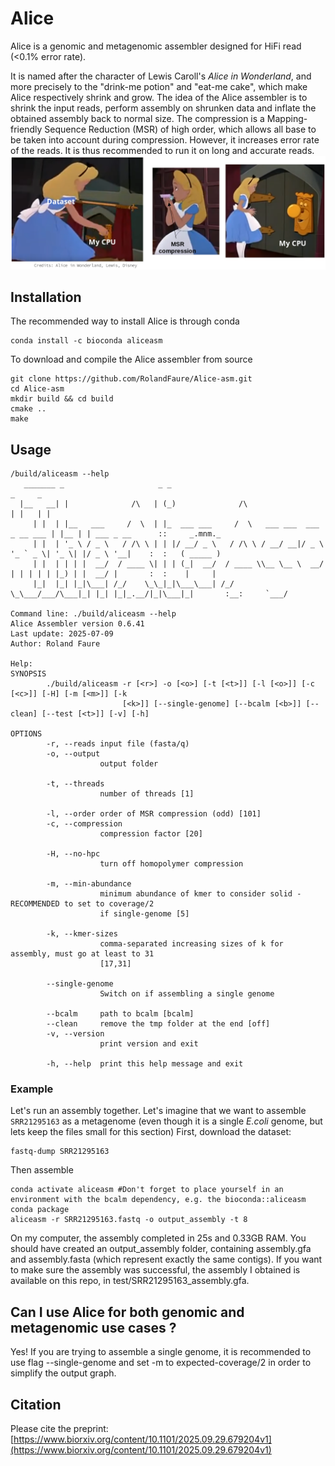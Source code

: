 # Alice

Alice is a genomic and metagenomic assembler designed for HiFi read (<0.1% error rate). 


It is named after the character of Lewis Caroll's _Alice in Wonderland_, and more precisely to the "drink-me potion" and "eat-me cake", which make Alice respectively shrink and grow. The idea of the Alice assembler is to shrink the input reads, perform assembly on shrunken data and inflate the obtained assembly back to normal size. The compression is a Mapping-friendly Sequence Reduction (MSR) of high order, which allows all base to be taken into account during compression. However, it increases error rate of the reads. It is thus recommended to run it on long and accurate reads.
![alice_compression](https://github.com/rolandfaure/Alice-asm/blob/master/alice_compression.png)

## Installation

The recommended way to install Alice is through conda
```
conda install -c bioconda aliceasm
```

To download and compile the Alice assembler from source
```
git clone https://github.com/RolandFaure/Alice-asm.git
cd Alice-asm
mkdir build && cd build
cmake ..
make
```

## Usage

```
/build/aliceasm --help
   _______ _                     _ _                                            _     _                               
  |__   __| |              /\   | (_)              /\                          | |   | |                              
     | |  | |__   ___     /  \  | |_  ___ ___     /  \   ___ ___  ___ _ __ ___ | |__ | | ___ _ __      ::     _.mnm._ 
     | |  | '_ \ / _ \   / /\ \ | | |/ __/ _ \   / /\ \ / __/ __|/ _ \ '_ ` _ \| '_ \| |/ _ \ '__|    :  :   ( _____ )
     | |  | | | |  __/  / ____ \| | | (_|  __/  / ____ \\__ \__ \  __/ | | | | | |_) | |  __/ |       :  :    |     | 
     |_|  |_| |_|\___| /_/    \_\_|_|\___\___| /_/    \_\___/___/\___|_| |_| |_|_.__/|_|\___|_|       :__:     `___/  

Command line: ./build/aliceasm --help 
Alice Assembler version 0.6.41
Last update: 2025-07-09
Author: Roland Faure

Help: 
SYNOPSIS
        ./build/aliceasm -r [<r>] -o [<o>] [-t [<t>]] [-l [<o>]] [-c [<c>]] [-H] [-m [<m>]] [-k
                         [<k>]] [--single-genome] [--bcalm [<b>]] [--clean] [--test [<t>]] [-v] [-h]

OPTIONS
        -r, --reads input file (fasta/q)
        -o, --output
                    output folder

        -t, --threads
                    number of threads [1]

        -l, --order order of MSR compression (odd) [101]
        -c, --compression
                    compression factor [20]

        -H, --no-hpc
                    turn off homopolymer compression

        -m, --min-abundance
                    minimum abundance of kmer to consider solid - RECOMMENDED to set to coverage/2
                    if single-genome [5]

        -k, --kmer-sizes
                    comma-separated increasing sizes of k for assembly, must go at least to 31
                    [17,31]

        --single-genome
                    Switch on if assembling a single genome

        --bcalm     path to bcalm [bcalm]
        --clean     remove the tmp folder at the end [off]
        -v, --version
                    print version and exit

        -h, --help  print this help message and exit
```

### Example
Let's run an assembly together. Let's imagine that we want to assemble `SRR21295163` as a metagenome (even though it is a single _E.coli_ genome, but lets keep the files small for this section)
First, download the dataset:
```
fastq-dump SRR21295163
```
Then assemble
```
conda activate aliceasm #Don't forget to place yourself in an environment with the bcalm dependency, e.g. the bioconda::aliceasm conda package
aliceasm -r SRR21295163.fastq -o output_assembly -t 8
```
On my computer, the assembly completed in 25s and 0.33GB RAM. You should have created an output_assembly folder, containing assembly.gfa and assembly.fasta (which represent exactly the same contigs).
If you want to make sure the assembly was successful, the assembly I obtained is available on this repo, in test/SRR21295163_assembly.gfa.

## Can I use Alice for both genomic and metagenomic use cases ?

Yes! If you are trying to assemble a single genome, it is recommended to use flag --single-genome and set -m to expected-coverage/2 in order to simplify the output graph.

## Citation
Please cite the preprint: [https://www.biorxiv.org/content/10.1101/2025.09.29.679204v1](https://www.biorxiv.org/content/10.1101/2025.09.29.679204v1)
